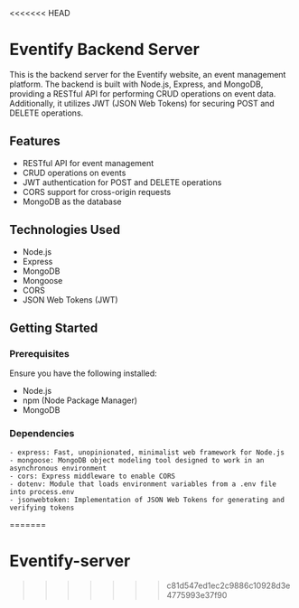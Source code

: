 <<<<<<< HEAD
# Eventify Backend Server

This is the backend server for the Eventify website, an event management platform. The backend is built with Node.js, Express, and MongoDB, providing a RESTful API for performing CRUD operations on event data. Additionally, it utilizes JWT (JSON Web Tokens) for securing POST and DELETE operations.

## Features

- RESTful API for event management
- CRUD operations on events
- JWT authentication for POST and DELETE operations
- CORS support for cross-origin requests
- MongoDB as the database

## Technologies Used

- Node.js
- Express
- MongoDB
- Mongoose
- CORS
- JSON Web Tokens (JWT)

## Getting Started

### Prerequisites

Ensure you have the following installed:

- Node.js
- npm (Node Package Manager)
- MongoDB



### Dependencies

    - express: Fast, unopinionated, minimalist web framework for Node.js
    - mongoose: MongoDB object modeling tool designed to work in an asynchronous environment
    - cors: Express middleware to enable CORS
    - dotenv: Module that loads environment variables from a .env file into process.env
    - jsonwebtoken: Implementation of JSON Web Tokens for generating and verifying tokens

=======
# Eventify-server
>>>>>>> c81d547ed1ec2c9886c10928d3e4775993e37f90

